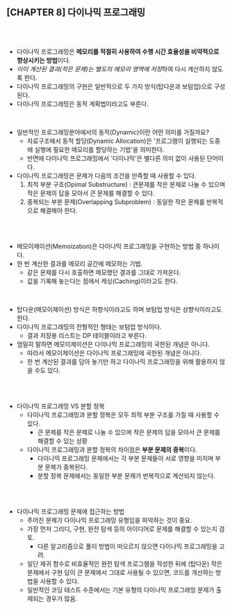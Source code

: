 ## **[CHAPTER 8] 다이나믹 프로그래밍**
<br/>
<br/>

- 다이나믹 프로그래밍은 **메모리를 적절히 사용하여 수행 시간 효율성을 비약적으로 향상시키는 방법**이다. <br/>
- *이미 계산된 결과(작은 문제)는 별도의 메모리 영역에 저장*하여 다시 계산하지 않도록 한다. <br/>
- 다이나믹 프로그래밍의 구현은 일반적으로 두 가지 방식(탑다운과 보텀업)으로 구성된다. <br/>
- 다이나믹 프로그래밍은 동적 계획법이라고도 부른다. <br/>
<br/>

- 일반적인 프로그래밍분야에서의 동적(Dynamic)이란 어떤 의미를 가질까요? <br/>
    - 자료구조에서 동적 할당(Dynamic Allocation)은 '프로그램이 실행되는 도중에 실행에 필요한 메모리를 할당하는 기법'을 의미한다.
    - 반면에 다이나믹 프로그래밍에서 '다이나믹'은 별다른 의미 없이 사용된 단어이다.
- 다이나믹 프로그래밍은 문제가 다음의 조건을 만족할 때 사용할 수 있다.
    1. 최적 부분 구조(Opimal Substructure)
        : 큰문제를 작은 문제로 나눌 수 있으며 작은 문제의 답을 모아서 큰 문제를 해결할 수 있다.
    2. 중복되는 부분 문제(Overlapping Subproblem)
        : 동일한 작은 문제를 반복적으로 해결해야 한다.

<br/>
<br/>

- 메모이제이션(Memoization)은 다이나믹 프로그래밍을 구현하는 방법 중 하나이다.<br/>
- 한 번 계산한 결과를 메모리 공간에 메모하는 기법.
    - 같은 문제를 다시 호출하면 메모했던 결과를 그대로 가져온다.
    - 값을 기록해 놓는다는 점에서 캐싱(Caching)이라고도 한다.

<br/>

- 탑다운(메모이제이션) 방식은 하향식이라고도 하며 보텀업 방식은 상향식이라고도 한다.<br/>
- 다이나믹 프로그래밍의 전형적인 형태는 보텀업 방식이다.
    - 결과 저장용 리스트는 DP 테이블이라고 부른다.
- 엄밀히 말하면 메모이제이션은 다이나믹 프로그래밍의 국한된 개념은 아니다.
    - 따라서 메모이제이션은 다이나믹 프로그래밍에 국한된 개념은 아니다.
    - 한 번 계산된 결과를 담아 놓기만 하고 다이나믹 프로그래밍을 위해 활용하지 않을 수도 있다.

<br/>
<br/>

- 다이나믹 프로그래밍 VS 분할 정복
    - 다이나믹 프로그래밍과 분할 정복은 모두 최적 부분 구조를 가질 때 사용할 수 있다.
        - 큰 문제를 작은 문제로 나눌 수 있으며 작은 문제의 답을 모아서 큰 문제를 해결할 수 있는 상황
    - 다이나믹 프로그래밍과 분할 정복의 차이점은 **부분 문제의 중복**이다.
        - 다이나믹 프로그래밍 문제에서는 각 부분 문제들이 서로 영향을 미치며 부분 문제가 중복된다.
        - 분할 정복 문제에서는 동일한 부분 문제가 반복적으로 계산되지 않는다.

<br/>
<br/>

- 다이나믹 프로그래밍 문제에 접근하는 방법
    - 주어진 문제가 다이나믹 프로그래밍 유형임을 파악하는 것이 중요.
    - 가장 먼저 그리디, 구현, 완전 탐색 등의 아이디어로 문제를 해결할 수 있는지 검토.
        - 다른 알고리즘으로 풀이 방법이 떠오르지 않으면 다이나믹 프로그래밍을 고려.
    - 일단 재귀 함수로 비효율적인 완전 탐색 프로그램을 작성한 뒤에 (탑다운) 작은 문제에서 구현 답이 큰 문제에서 그대로 사용될 수 있으면, 코드를 개선하는 방법을 사용할 수 있다.
    - 일반적인 코딩 테스트 수준에서는 기본 유형의 다이나믹 프로그래밍 문제가 출제되는 경우가 많음.
